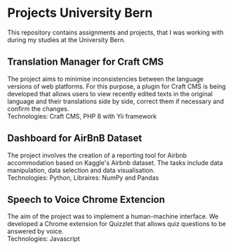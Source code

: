 # Projects University Bern

This repository contains assignments and projects, that I was working with during my studies at the University Bern. 

## Translation Manager for Craft CMS

The project aims to minimise inconsistencies between the language versions of web platforms. For this purpose, a plugin for Craft CMS is being developed that allows users to view recently edited texts in the original language and their translations side by side, correct them if necessary and confirm the changes.<br>
Technologies: Craft CMS, PHP 8 with Yii framework
## Dashboard for AirBnB Dataset
The project involves the creation of a reporting tool for Airbnb accommodation based on Kaggle's Airbnb dataset. The tasks include data manipulation, data selection and data visualisation.<br>
Technologies: Python, Libraires: NumPy and Pandas

## Speech to Voice Chrome Extencion
The aim of the project was to implement a human-machine interface. We developed a Chrome extension for Quizzlet that allows quiz questions to be answered by voice.<br>
Technologies: Javascript
